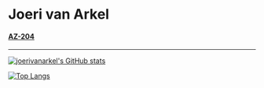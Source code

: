 # Joeri van Arkel

#### [AZ-204](AZ204.md)

--------

[![joerivanarkel's GitHub stats](https://github-readme-stats.vercel.app/api?username=joerivanarkel&layout=compact&theme=dark)](https://github.com/anuraghazra/github-readme-stats)

[![Top Langs](https://github-readme-stats.vercel.app/api/top-langs/?username=joerivanarkel&layout=compact&theme=dark)](https://github.com/anuraghazra/github-readme-stats)
